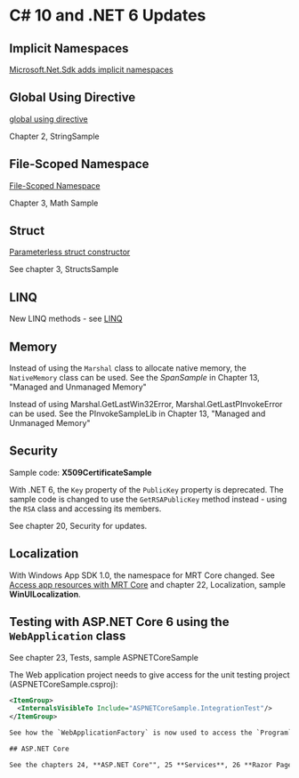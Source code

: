 # C# 10 and .NET 6 Updates

## Implicit Namespaces

[Microsoft.Net.Sdk adds implicit namespaces](https://docs.microsoft.com/en-us/dotnet/core/compatibility/sdk/6.0/implicit-namespaces)

## Global Using Directive

[global using directive](https://docs.microsoft.com/en-us/dotnet/csharp/language-reference/proposals/csharp-10.0/globalusingdirective)

Chapter 2, StringSample

## File-Scoped Namespace

[File-Scoped Namespace](https://github.com/dotnet/csharplang/issues/137)

Chapter 3, Math Sample

## Struct

[Parameterless struct constructor](https://github.com/dotnet/csharplang/issues/99)

See chapter 3, StructsSample

## LINQ

New LINQ methods - see [LINQ](1_CS/LINQ/Readme.md)

## Memory

Instead of using the `Marshal` class to allocate native memory, the `NativeMemory` class can be used. See the *SpanSample* in Chapter 13, "Managed and Unmanaged Memory"

Instead of using Marshal.GetLastWin32Error, Marshal.GetLastPInvokeError can be used. See the PInvokeSampleLib in Chapter 13, "Managed and Unmanaged Memory"

## Security

Sample code: **X509CertificateSample**

With .NET 6, the `Key` property of the `PublicKey` property is deprecated. The sample code is changed to use the `GetRSAPublicKey` method instead - using the `RSA` class and accessing its members.

See chapter 20, Security for updates.


## Localization

With Windows App SDK 1.0, the namespace for MRT Core changed. See [Access app resources with MRT Core](https://docs.microsoft.com/windows/apps/windows-app-sdk/mrtcore/mrtcore-overview#access-app-resources-with-mrt-core) and chapter 22, Localization, sample **WinUILocalization**.

## Testing with ASP.NET Core 6 using the `WebApplication` class

See chapter 23, Tests, sample ASPNETCoreSample

The Web application project needs to give access for the unit testing project (ASPNETCoreSample.csproj):

```xml
<ItemGroup>
  <InternalsVisibleTo Include="ASPNETCoreSample.IntegrationTest"/>
</ItemGroup>

See how the `WebApplicationFactory` is now used to access the `Program` class from the ASP.NET Core project in the test project *ASPNETCoreSample.IntegrationTest*

## ASP.NET Core

See the chapters 24, **ASP.NET Core"", 25 **Services**, 26 **Razor Pages and MVC**, and 27, **Blazor** for changes replacing the `Startup` class with top-level statements and the new `WebApplicationBuilder` class.
